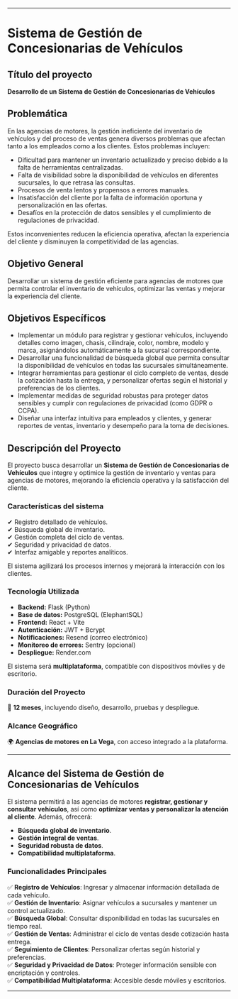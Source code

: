 
---
# Sistema de Gestión de Concesionarias de Vehículos

## **Título del proyecto**

**Desarrollo de un Sistema de Gestión de Concesionarias de Vehículos**

## **Problemática**

En las agencias de motores, la gestión ineficiente del inventario de vehículos y del proceso de ventas genera diversos problemas que afectan tanto a los empleados como a los clientes. Estos problemas incluyen:

- Dificultad para mantener un inventario actualizado y preciso debido a la falta de herramientas centralizadas.
- Falta de visibilidad sobre la disponibilidad de vehículos en diferentes sucursales, lo que retrasa las consultas.
- Procesos de venta lentos y propensos a errores manuales.
- Insatisfacción del cliente por la falta de información oportuna y personalización en las ofertas.
- Desafíos en la protección de datos sensibles y el cumplimiento de regulaciones de privacidad.

Estos inconvenientes reducen la eficiencia operativa, afectan la experiencia del cliente y disminuyen la competitividad de las agencias.

## **Objetivo General**

Desarrollar un sistema de gestión eficiente para agencias de motores que permita controlar el inventario de vehículos, optimizar las ventas y mejorar la experiencia del cliente.

## **Objetivos Específicos**

- Implementar un módulo para registrar y gestionar vehículos, incluyendo detalles como imagen, chasis, cilindraje, color, nombre, modelo y marca, asignándolos automáticamente a la sucursal correspondiente.
- Desarrollar una funcionalidad de búsqueda global que permita consultar la disponibilidad de vehículos en todas las sucursales simultáneamente.
- Integrar herramientas para gestionar el ciclo completo de ventas, desde la cotización hasta la entrega, y personalizar ofertas según el historial y preferencias de los clientes.
- Implementar medidas de seguridad robustas para proteger datos sensibles y cumplir con regulaciones de privacidad (como GDPR o CCPA).
- Diseñar una interfaz intuitiva para empleados y clientes, y generar reportes de ventas, inventario y desempeño para la toma de decisiones.

## **Descripción del Proyecto**

El proyecto busca desarrollar un **Sistema de Gestión de Concesionarias de Vehículos** que integre y optimice la gestión de inventario y ventas para agencias de motores, mejorando la eficiencia operativa y la satisfacción del cliente.

### **Características del sistema**

✔ Registro detallado de vehículos.  
✔ Búsqueda global de inventario.  
✔ Gestión completa del ciclo de ventas.  
✔ Seguridad y privacidad de datos.  
✔ Interfaz amigable y reportes analíticos.

El sistema agilizará los procesos internos y mejorará la interacción con los clientes.

### **Tecnología Utilizada**

- **Backend:** Flask (Python)  
- **Base de datos:** PostgreSQL (ElephantSQL)  
- **Frontend:** React + Vite  
- **Autenticación:** JWT + Bcrypt  
- **Notificaciones:** Resend (correo electrónico)  
- **Monitoreo de errores:** Sentry (opcional)  
- **Despliegue:** Render.com  

El sistema será **multiplataforma**, compatible con dispositivos móviles y de escritorio.

### **Duración del Proyecto**

📅 **12 meses**, incluyendo diseño, desarrollo, pruebas y despliegue.

### **Alcance Geográfico**

🌍 **Agencias de motores en La Vega**, con acceso integrado a la plataforma.

---

## **Alcance del Sistema de Gestión de Concesionarias de Vehículos**

El sistema permitirá a las agencias de motores **registrar, gestionar y consultar vehículos**, así como **optimizar ventas y personalizar la atención al cliente**. Además, ofrecerá:

- **Búsqueda global de inventario**.  
- **Gestión integral de ventas**.  
- **Seguridad robusta de datos**.  
- **Compatibilidad multiplataforma**.

### **Funcionalidades Principales**

✅ **Registro de Vehículos**: Ingresar y almacenar información detallada de cada vehículo.  
✅ **Gestión de Inventario**: Asignar vehículos a sucursales y mantener un control actualizado.  
✅ **Búsqueda Global**: Consultar disponibilidad en todas las sucursales en tiempo real.  
✅ **Gestión de Ventas**: Administrar el ciclo de ventas desde cotización hasta entrega.  
✅ **Seguimiento de Clientes**: Personalizar ofertas según historial y preferencias.  
✅ **Seguridad y Privacidad de Datos**: Proteger información sensible con encriptación y controles.  
✅ **Compatibilidad Multiplataforma**: Accesible desde móviles y escritorios.

---

